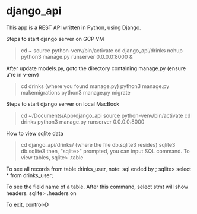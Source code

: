 # django_api

This app is a REST API written in Python, using Django.


Steps to start django server on GCP VM

> cd ~
> source python-venv/bin/activate
> cd django_api/drinks
> nohup python3 manage.py runserver 0.0.0.0:8000 &


After update models.py, goto the directory containing manage.py (ensure u're in v-env)
> cd drinks   (where you found manage.py)
> python3 manage.py makemigrations
> python3 manage.py migrate




Steps to start django server on local MacBook

> cd ~/Documents/App/django_api
> source python-venv/bin/activate
> cd drinks
> python3 manage.py runserver 0.0.0.0:8000 


How to view sqlite data
> cd django_api/drinks/         (where the file db.sqlite3 resides)
> sqlite3 db.sqlite3
then, "sqlite>" prompted, you can input SQL command.  To view tables, 
sqlite> .table

To see all records from table drinks_user, note: sql ended by ;
sqlite> select * from drinks_user;

To see the field name of a table. After this command, select stmt will show headers.
sqlite> .headers on



To exit, control-D

